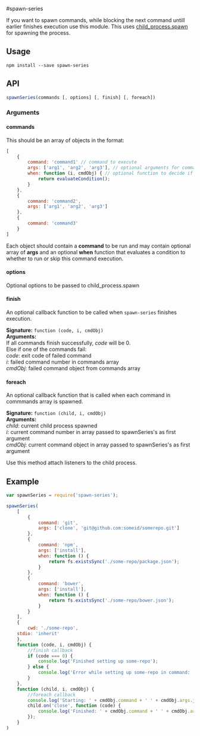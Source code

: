 #spawn-series

If you want to spawn commands, while blocking the next command untill earlier finishes execution use this module. This uses [child_process.spawn](http://nodejs.org/api/child_process.html#child_process_child_process_spawn_command_args_options) for spawning the process.

## Usage

```shell
npm install --save spawn-series
```

## API

```js
spawnSeries(commands [, options] [, finish] [, foreach])
```
### Arguments

#### commands

This should be an array of objects in the format:
```js
[
	{
		command: 'command1' // command to execute
		args: ['arg1', 'arg2', 'arg3'], // optional arguments for command
		when: function (i, cmdObj) { // optional function to decide if command should be executed
			return evaluateCondition();
		}
	},
	{
		command: 'command2',
		args: ['arg1', 'arg2', 'arg3']
	},
	{
		command: 'command3'
	}
]
```

Each object should contain a **command** to be run and may contain optional array of **args** and an optional **when** function that evaluates a condition to whether to run or skip this command execution.

#### options

Optional options to be passed to child_process.spawn

#### finish

An optional callback function to be called when `spawn-series` finishes execution.

**Signature:** `function (code, i, cmdObj)`  
**Arguments:**  
If all commands finish successfully, *code* will be 0.  
Else if one of the commands fail:  
*code*: exit code of failed command  
*i*: failed command number in commands array  
*cmdObj*: failed command object from commands array

#### foreach

An optional callback function that is called when each command in commmands array is spawned.

**Signature:** `function (child, i, cmdObj)`  
**Arguments:**  
*child*: current child process spawned  
*i*: current command number in array passed to spawnSeries's as first argument  
*cmdObj*: current command object in array passed to spawnSeries's as first argument

Use this method attach listeners to the child process.

## Example

```js
var spawnSeries = require('spawn-series');

spawnSeries(
	[
		{
			command: 'git',
			args: ['clone', 'git@github.com:someid/somerepo.git']
		},
		{
			command: 'npm',
			args: ['install'],
			when: function () {
				return fs.existsSync('./some-repo/package.json');
			}
		},
		{
			command: 'bower',
			args: ['install'],
			when: function () {
				return fs.existsSync('./some-repo/bower.json');
			}
		}
	],
	{
		cwd: './some-repo',
    stdio: 'inherit'
	},
	function (code, i, cmdObj) {
		//finish callback
		if (code === 0) {
			console.log('Finished setting up some-repo');
		} else {
			console.log('Error while setting up some-repo in command: ' + cmdObj.command);
		}
	},
	function (child, i, cmdObj) {
		//foreach callback
		console.log('Starting: ' + cmdObj.command + ' ' + cmdObj.args.join(' '));
		child.on('close', function (code) {
			console.log('Finished: ' + cmdObj.command + ' ' + cmdObj.args.join(' '));
		});
	}
)
```
